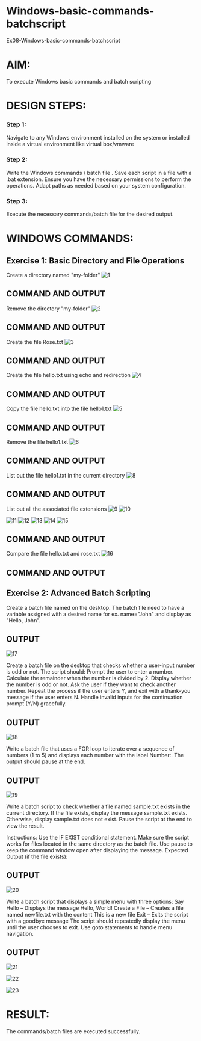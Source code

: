 # Windows-basic-commands-batchscript
Ex08-Windows-basic-commands-batchscript

# AIM:
To execute Windows basic commands and batch scripting

# DESIGN STEPS:

### Step 1:

Navigate to any Windows environment installed on the system or installed inside a virtual environment like virtual box/vmware 

### Step 2:

Write the Windows commands / batch file . Save each script in a file with a .bat extension. Ensure you have the necessary permissions to perform the operations. Adapt paths as needed based on your system configuration.
### Step 3:

Execute the necessary commands/batch file for the desired output. 




# WINDOWS COMMANDS:
## Exercise 1: Basic Directory and File Operations
Create a directory named "my-folder"
![1](https://github.com/user-attachments/assets/539dfc63-4b77-49fe-9606-b753d9725d96)

## COMMAND AND OUTPUT

Remove the directory "my-folder"
![2](https://github.com/user-attachments/assets/95d585af-52fc-47e2-bd8a-dcd2b261f2a8)

## COMMAND AND OUTPUT

Create the file Rose.txt
![3](https://github.com/user-attachments/assets/d6e93a7c-e720-4452-b709-0a8ffe2d4378)

## COMMAND AND OUTPUT

Create the file hello.txt using echo and redirection
![4](https://github.com/user-attachments/assets/da1c6158-e8f8-48da-a17d-1a0842005396)

## COMMAND AND OUTPUT

Copy the file hello.txt into the file hello1.txt
![5](https://github.com/user-attachments/assets/ecff7158-dc75-4a69-a0fb-46d22561a57d)

## COMMAND AND OUTPUT

Remove the file hello1.txt
![6](https://github.com/user-attachments/assets/53e4d131-7518-43c2-8520-edc26d1c041e)

## COMMAND AND OUTPUT

List out the file hello1.txt in the current directory
![8](https://github.com/user-attachments/assets/07cd4642-569c-40ad-9e17-730ce944422d)

## COMMAND AND OUTPUT

List out all the associated file extensions 
![9](https://github.com/user-attachments/assets/45879941-6339-46a1-bbda-5f926ebb6ac5)
![10](https://github.com/user-attachments/assets/d0b35aac-67f7-4d44-8ea9-611b5cbf80b7)

![11](https://github.com/user-attachments/assets/ea72d09e-04bc-4cfd-ba52-0556afe7a9b6)
![12](https://github.com/user-attachments/assets/87c2e3f9-8676-4d93-942c-c09b01864d10)
![13](https://github.com/user-attachments/assets/2f7d69b0-7b34-4cb3-9c90-a14a8c001d98)
![14](https://github.com/user-attachments/assets/cb4492ab-efca-444b-98f9-3f2434f9abe8)
![15](https://github.com/user-attachments/assets/d3c0f743-b9c1-4bf5-918f-684d550d16cc)


## COMMAND AND OUTPUT

Compare the file hello.txt and rose.txt
![16](https://github.com/user-attachments/assets/746498e9-5984-499b-a1c5-15e36e20ec87)

## COMMAND AND OUTPUT

## Exercise 2: Advanced Batch Scripting
Create a batch file named on the desktop. The batch file need to have a variable assigned with a desired name for ex. name="John" and display as "Hello, John".

## OUTPUT

![17](https://github.com/user-attachments/assets/d8f09a95-4427-40bb-9ca5-27aaea74a2f0)

Create a batch file  on the desktop that checks whether a user-input number is odd or not. The script should:
Prompt the user to enter a number.
Calculate the remainder when the number is divided by 2.
Display whether the number is odd or not.
Ask the user if they want to check another number.
Repeat the process if the user enters Y, and exit with a thank-you message if the user enters N.
Handle invalid inputs for the continuation prompt (Y/N) gracefully.



## OUTPUT
![18](https://github.com/user-attachments/assets/d860c161-43f7-405a-ad32-407fe6e58409)

Write a batch file that uses a FOR loop to iterate over a sequence of numbers (1 to 5) and displays each number with the label Number:. The output should pause at the end.




## OUTPUT


![19](https://github.com/user-attachments/assets/0ae3a3be-394b-4656-ae86-ad9b3ab3c0a1)


Write a batch script to check whether a file named sample.txt exists in the current directory. If the file exists, display the message sample.txt exists. Otherwise, display sample.txt does not exist. Pause the script at the end to view the result.

Instructions:
Use the IF EXIST conditional statement.
Make sure the script works for files located in the same directory as the batch file.
Use pause to keep the command window open after displaying the message.
Expected Output (if the file exists):

## OUTPUT
![20](https://github.com/user-attachments/assets/c7109c49-6e6c-4b47-bbe0-36e0b0d00aec)


Write a batch script that displays a simple menu with three options:
Say Hello – Displays the message Hello, World!
Create a File – Creates a file named newfile.txt with the content This is a new file
Exit – Exits the script with a goodbye message
The script should repeatedly display the menu until the user chooses to exit. Use goto statements to handle menu navigation.


## OUTPUT
![21](https://github.com/user-attachments/assets/fb5c4305-e6d5-4298-9e7b-6c8c5f3525cc)

![22](https://github.com/user-attachments/assets/0d3017d6-89aa-4a1f-af2f-baab006f0cfc)

![23](https://github.com/user-attachments/assets/f6c24ca1-ef93-4e1e-8698-98d66dc64069)


# RESULT:
The commands/batch files are executed successfully.

